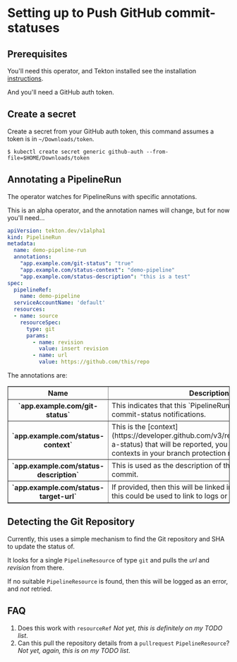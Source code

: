 # Setting up to Push GitHub commit-statuses

## Prerequisites

You'll need this operator, and Tekton installed see the installation
[instructions](#../README.md#installing).

And you'll need a GitHub auth token.

## Create a secret

Create a secret from your GitHub auth token, this command assumes a token is in `~/Downloads/token`.

```shell
$ kubectl create secret generic github-auth --from-file=$HOME/Downloads/token
```

## Annotating a PipelineRun

The operator watches for PipelineRuns with specific annotations.

This is an alpha operator, and the annotation names will change, but for now
you'll need...

```yaml
apiVersion: tekton.dev/v1alpha1
kind: PipelineRun
metadata:
  name: demo-pipeline-run
  annotations:
    "app.example.com/git-status": "true"
    "app.example.com/status-context": "demo-pipeline"
    "app.example.com/status-description": "this is a test"
spec:
  pipelineRef:
    name: demo-pipeline
  serviceAccountName: 'default'
  resources:
  - name: source
    resourceSpec:
      type: git
      params:
        - name: revision
          value: insert revision
        - name: url
          value: https://github.com/this/repo
```

The annotations are:

<table style="width=100%" border="1">
  <tr>
    <th>Name</th>
    <th>Description</th>
    <th>Required</th>
    <th>Default</th>
  </tr>
  <tr>
    <th>
      `app.example.com/git-status`
    </th>
    <td>
      This indicates that this `PipelineRun` should trigger commit-status notifications.
    </td>
    <td>**Yes**</td>
    <td></td>
  </tr>
  <tr>
    <th>
      `app.example.com/status-context`
    </th>
    <td>
      This is the [context](https://developer.github.com/v3/repos/statuses/#create-a-status) that will be reported, you can require named contexts in your branch protection rules.
    </td>
    <td>**No**</td>
    <td>default</td>
  </tr>
  <tr>
    <th>
      `app.example.com/status-description`
    </th>
    <td>
      This is used as the description of the context, not the commit.
    </td>
    <td>**No**</td>
    <td>""</td>
  </tr>
  <tr>
    <th>
     `app.example.com/status-target-url`
    </th>
    <td>
      If provided, then this will be linked in the GitHub web UI, this could be used to link to logs or output.
    </td>
    <td>**No**</td>
    <td>""</td>
  </tr>
</table>

## Detecting the Git Repository

Currently, this uses a simple mechanism to find the Git repository and SHA to
update the status of.

It looks for a single `PipelineResource` of type `git` and pulls the *url*
and *revision* from there.

If no suitable `PipelineResource` is found, then this will be logged as an
error, and _not_ retried.

## FAQ

 1. Does this work with `resourceRef`
    *Not yet, this is definitely on my TODO list*.
 1. Can this pull the repository details from a `pullrequest`
    `PipelineResource`?
    *Not yet, again, this is on my TODO list*.
